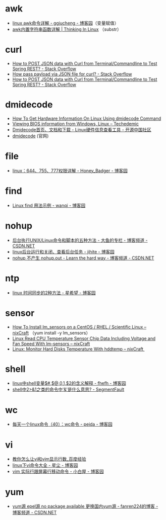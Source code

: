 # awk

*   [linux awk命令详解 - ggjucheng - 博客园](http://www.cnblogs.com/ggjucheng/archive/2013/01/13/2858470.html)（变量赋值）
*   [awk内置字符串函数详解 | Thinking In Linux](http://www.linuxsong.org/2010/09/awk-string-function/) （substr）

# curl

*   [How to POST JSON data with Curl from Terminal/Commandline to Test Spring REST? - Stack Overflow](https://stackoverflow.com/questions/7172784/how-to-post-json-data-with-curl-from-terminal-commandline-to-test-spring-rest)
*   [How pass payload via JSON file for curl? - Stack Overflow](https://stackoverflow.com/questions/18611903/how-pass-payload-via-json-file-for-curl)
*   [How to POST JSON data with Curl from Terminal/Commandline to Test Spring REST? - Stack Overflow](https://stackoverflow.com/questions/7172784/how-to-post-json-data-with-curl-from-terminal-commandline-to-test-spring-rest)

# dmidecode

*   [How To Get Hardware Information On Linux Using dmidecode Command](http://www.thegeekstuff.com/2008/11/how-to-get-hardware-information-on-linux-using-dmidecode-command/)
*   [Viewing BIOS information from Windows, Linux – Techedemic](http://techedemic.com/2011/10/05/viewing-bios-information-from-windows-linux/)
*   [Dmidecode首页、文档和下载 - Linux硬件信息查看工具 - 开源中国社区](http://www.oschina.net/p/dmidecode)
*   [dmidecode](http://www.nongnu.org/dmidecode/) (官网)

# file

*   [linux：644、755、777权限详解 - Honey_Badger - 博客园](http://www.cnblogs.com/tk55/p/6789512.html)

# find

*   [Linux find 用法示例 - wanqi - 博客园](http://www.cnblogs.com/wanqieddy/archive/2011/06/09/2076785.html)

# nohup

*   [后台执行UNIX/Linux命令和脚本的五种方法 - 大鱼的专栏 - 博客频道 - CSDN.NET](http://blog.csdn.net/galaft/article/details/6911181)
*   [linux后台运行和关闭、查看后台任务 - jihite - 博客园](http://www.cnblogs.com/kaituorensheng/p/3980334.html)
*   [nohup 不产生 nohup.out - Learn the hard way - 博客频道 - CSDN.NET](http://blog.csdn.net/argansos/article/details/7002690)

# ntp

*   [linux 时间同步的2种方法 - 星希望 - 博客园](http://www.cnblogs.com/herry52/p/5680020.html)

# sensor

*   [How To Install lm_sensors on a CentOS / RHEL / Scientific Linux – nixCraft](https://www.cyberciti.biz/faq/howto-linux-get-sensors-information/yum-install-lm_sensors-centos-rhel-redhat/) （yum install -y lm_sensors）
*   [Linux Read CPU Temperature Sensor Chip Data Including Voltage and Fan Speed With lm-sensors – nixCraft](https://www.cyberciti.biz/faq/howto-linux-get-sensors-information/)
*   [Linux: Monitor Hard Disks Temperature With hddtemp – nixCraft ](https://www.cyberciti.biz/tips/howto-monitor-hard-drive-temperature.html)

# shell

*   [linux中shell变量$#,$@,$0,$1,$2的含义解释 - fhefh - 博客园](http://www.cnblogs.com/fhefh/archive/2011/04/15/2017613.html)
*   [shell中2>&1之类的命令中'&'是什么意思? - SegmentFault](https://segmentfault.com/q/1010000002454596)

# wc

*   [每天一个linux命令（40）：wc命令 - peida - 博客园](http://www.cnblogs.com/peida/archive/2012/12/18/2822758.html)

# vi

*   [教你怎么让vi和vim显示行数_百度经验](http://jingyan.baidu.com/article/22a299b5ca65a49e19376acc.html)
*   [linux下vi命令大全 - 星尘 - 博客园](http://www.cnblogs.com/88999660/articles/1581524.html)
*   [vim 实际行跟屏幕行移动命令 - 小白屋 - 博客园](http://www.cnblogs.com/zhangshuli-1989/p/hq_15_11_21_4_40.html)

# yum

*   [yum源 epel源 no package available 更换国内yum源 - fanren224的博客 - 博客频道 - CSDN.NET](http://blog.csdn.net/fanren224/article/details/57117007)